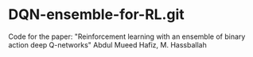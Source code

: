 # DQN-ensemble-for-RL.git

Code for the paper: "Reinforcement learning with an ensemble of binary action deep Q-networks"
Abdul Mueed Hafiz, M. Hassballah
